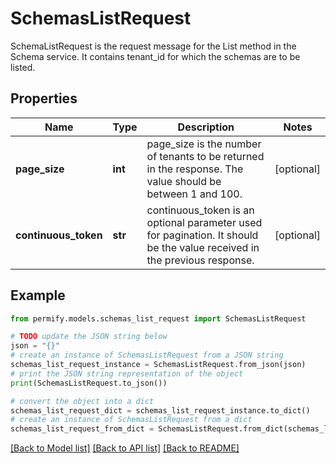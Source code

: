 # SchemasListRequest

SchemaListRequest is the request message for the List method in the Schema service. It contains tenant_id for which the schemas are to be listed.

## Properties

Name | Type | Description | Notes
------------ | ------------- | ------------- | -------------
**page_size** | **int** | page_size is the number of tenants to be returned in the response. The value should be between 1 and 100. | [optional] 
**continuous_token** | **str** | continuous_token is an optional parameter used for pagination. It should be the value received in the previous response. | [optional] 

## Example

```python
from permify.models.schemas_list_request import SchemasListRequest

# TODO update the JSON string below
json = "{}"
# create an instance of SchemasListRequest from a JSON string
schemas_list_request_instance = SchemasListRequest.from_json(json)
# print the JSON string representation of the object
print(SchemasListRequest.to_json())

# convert the object into a dict
schemas_list_request_dict = schemas_list_request_instance.to_dict()
# create an instance of SchemasListRequest from a dict
schemas_list_request_from_dict = SchemasListRequest.from_dict(schemas_list_request_dict)
```
[[Back to Model list]](../README.md#documentation-for-models) [[Back to API list]](../README.md#documentation-for-api-endpoints) [[Back to README]](../README.md)


